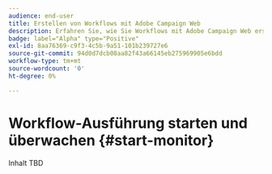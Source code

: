 ```yaml
---
audience: end-user
title: Erstellen von Workflows mit Adobe Campaign Web
description: Erfahren Sie, wie Sie Workflows mit Adobe Campaign Web erstellen
badge: label="Alpha" type="Positive"
exl-id: 8aa76369-c9f3-4c5b-9a51-101b239727e6
source-git-commit: 94d0d7dcb08aa82f43a66145eb275969905e6bdd
workflow-type: tm+mt
source-wordcount: '0'
ht-degree: 0%

---
```


# Workflow-Ausführung starten und überwachen {#start-monitor}

Inhalt TBD
